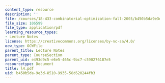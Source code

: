 ```yaml
---
content_type: resource
description: ''
file: /courses/18-433-combinatorial-optimization-fall-2003/b450b5da9e3d8510993558d620244fb3_l4.pdf
file_size: 106599
file_type: application/pdf
learning_resource_types:
- Lecture Notes
license: https://creativecommons.org/licenses/by-nc-sa/4.0/
ocw_type: OCWFile
parent_title: Lecture Notes
parent_type: CourseSection
parent_uid: e493d9c5-e6e5-465c-9bc7-c590276187e5
resourcetype: Document
title: l4.pdf
uid: b450b5da-9e3d-8510-9935-58d620244fb3
---
```

